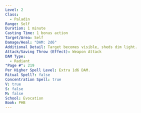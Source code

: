 ```yaml
---
Level: 2
Class:
  - Paladin
Range: Self
Duration: 1 minute
Casting Time: 1 bonus action
Target/Area: Self
Damage/Heal: "DAM: 2d6"
Additional Detail: Target becomes visible, sheds dim light.
Attack/Saving Throw (Effect): Weapon Attack
DAM Type:
  - Radiant
"Page #": 219
Per Higher Spell Level: Extra 1d6 DAM.
Ritual Spell?: false
Concentration Spell: true
V: true
S: false
M: false
School: Evocation
Book: PHB
---
```

